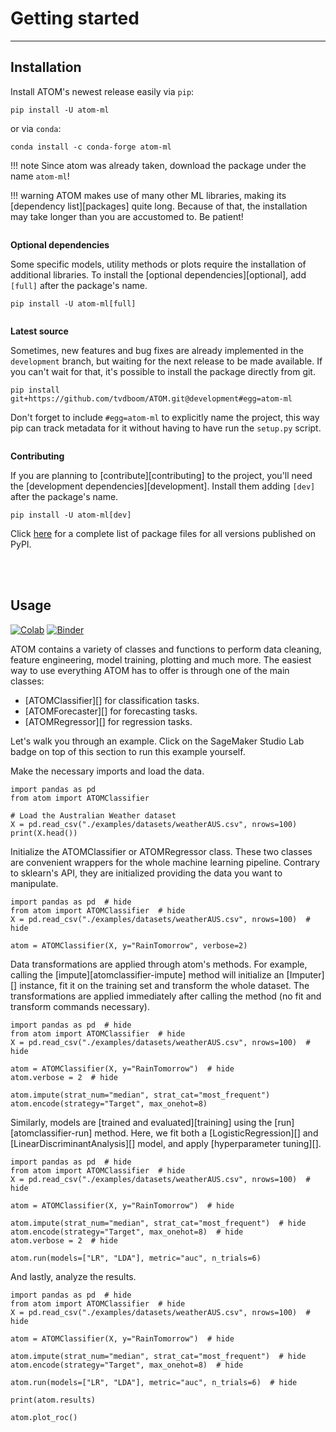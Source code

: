 # Getting started
-----------------

## Installation

Install ATOM's newest release easily via `pip`:

    pip install -U atom-ml

or via `conda`:

    conda install -c conda-forge atom-ml

!!! note
    Since atom was already taken, download the package under the name `atom-ml`!

!!! warning
    ATOM makes use of many other ML libraries, making its [dependency list][packages]
    quite long. Because of that, the installation may take longer than you
    are accustomed to. Be patient!

<br style="display: block; margin-top: 2em; content: ' '">

**Optional dependencies**

Some specific models, utility methods or plots require the installation of
additional libraries. To install the [optional dependencies][optional], add
`[full]` after the package's name.

    pip install -U atom-ml[full]

<br style="display: block; margin-top: 2em; content: ' '">

**Latest source**

Sometimes, new features and bug fixes are already implemented in the
`development` branch, but waiting for the next release to be made
available. If you can't wait for that, it's possible to install the
package directly from git.

    pip install git+https://github.com/tvdboom/ATOM.git@development#egg=atom-ml

Don't forget to include `#egg=atom-ml` to explicitly name the project,
this way pip can track metadata for it without having to have run the
`setup.py` script.

<br style="display: block; margin-top: 2em; content: ' '">

**Contributing**

If you are planning to [contribute][contributing] to the project,
you'll need the [development dependencies][development]. Install them
adding `[dev]` after the package's name.

    pip install -U atom-ml[dev]

Click [here](https://pypi.org/simple/atom-ml/) for a complete list of
package files for all versions published on PyPI.

<br><br>


## Usage

[![Colab](https://colab.research.google.com/assets/colab-badge.svg)](https://colab.research.google.com/drive/1H8pL-iAICeaKqWQxWsb6fN9zPNZK722s#scrollTo=LrtjgDQFvU2z&forceEdit=true&sandboxMode=true)
[![Binder](https://mybinder.org/badge_logo.svg)](https://mybinder.org/v2/gh/tvdboom/ATOM/HEAD)

ATOM contains a variety of classes and functions to perform data cleaning,
feature engineering, model training, plotting and much more. The easiest
way to use everything ATOM has to offer is through one of the main classes:

* [ATOMClassifier][] for classification tasks.
* [ATOMForecaster][] for forecasting tasks.
* [ATOMRegressor][] for regression tasks.

Let's walk you through an example. Click on the SageMaker Studio Lab badge
on top of this section to run this example yourself.

Make the necessary imports and load the data.

```pycon
import pandas as pd
from atom import ATOMClassifier

# Load the Australian Weather dataset
X = pd.read_csv("./examples/datasets/weatherAUS.csv", nrows=100)
print(X.head())
```

Initialize the ATOMClassifier or ATOMRegressor class. These two classes
are convenient wrappers for the whole machine learning pipeline. Contrary
to sklearn's API, they are initialized providing the data you want to
manipulate.

```pycon
import pandas as pd  # hide
from atom import ATOMClassifier  # hide
X = pd.read_csv("./examples/datasets/weatherAUS.csv", nrows=100)  # hide

atom = ATOMClassifier(X, y="RainTomorrow", verbose=2)
```

Data transformations are applied through atom's methods. For example,
calling the [impute][atomclassifier-impute] method will initialize an
[Imputer][] instance, fit it on the training set and transform the whole
dataset. The transformations are applied immediately after calling the
method (no fit and transform commands necessary).

```pycon
import pandas as pd  # hide
from atom import ATOMClassifier  # hide
X = pd.read_csv("./examples/datasets/weatherAUS.csv", nrows=100)  # hide

atom = ATOMClassifier(X, y="RainTomorrow")  # hide
atom.verbose = 2  # hide

atom.impute(strat_num="median", strat_cat="most_frequent")  
atom.encode(strategy="Target", max_onehot=8)
```

Similarly, models are [trained and evaluated][training] using the
[run][atomclassifier-run] method. Here, we fit both a [LogisticRegression][]
and [LinearDiscriminantAnalysis][] model, and apply [hyperparameter tuning][].

```pycon
import pandas as pd  # hide
from atom import ATOMClassifier  # hide
X = pd.read_csv("./examples/datasets/weatherAUS.csv", nrows=100)  # hide

atom = ATOMClassifier(X, y="RainTomorrow")  # hide

atom.impute(strat_num="median", strat_cat="most_frequent")  # hide 
atom.encode(strategy="Target", max_onehot=8)  # hide
atom.verbose = 2  # hide

atom.run(models=["LR", "LDA"], metric="auc", n_trials=6)
```

And lastly, analyze the results.

```pycon
import pandas as pd  # hide
from atom import ATOMClassifier  # hide
X = pd.read_csv("./examples/datasets/weatherAUS.csv", nrows=100)  # hide

atom = ATOMClassifier(X, y="RainTomorrow")  # hide

atom.impute(strat_num="median", strat_cat="most_frequent")  # hide 
atom.encode(strategy="Target", max_onehot=8)  # hide

atom.run(models=["LR", "LDA"], metric="auc", n_trials=6)  # hide

print(atom.results)

atom.plot_roc()
```
